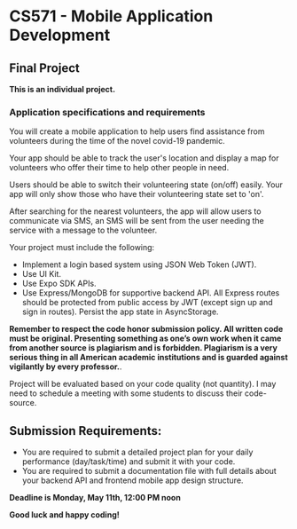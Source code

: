 # CS571 - Mobile Application Development
## Final Project 
**This is an individual project.**
### Application specifications and requirements
You will create a mobile application to help users find assistance from volunteers during the time of the novel covid-19 pandemic.  
  
Your app should be able to track the user's location and display a map for volunteers who offer their time to help other people in need.  
  
Users should be able to switch their volunteering state (on/off) easily. Your app will only show those who have their volunteering state set to 'on'.  
  
After searching for the nearest volunteers, the app will allow users to communicate via SMS, an SMS will be sent from the user needing the service with a message to the volunteer.
  
Your project must include the following:
* Implement a login based system using JSON Web Token (JWT).
* Use UI Kit.
* Use Expo SDK APIs.
* Use Express/MongoDB for supportive backend API. All Express routes should be protected from public access by JWT (except sign up and sign in routes). Persist the app state in AsyncStorage.  
  
**Remember to respect the code honor submission policy. All written code must be original. Presenting something as one’s own work when it came from another source is plagiarism and is forbidden. Plagiarism is a very serious thing in all American academic institutions and is guarded against vigilantly by every professor.**.   
  
Project will be evaluated based on your code quality (not quantity). I may need to schedule a meeting with some students to discuss their code-source.  

## Submission Requirements:
* You are required to submit a detailed project plan for your daily performance (day/task/time) and submit it with your code.
* You are required to submit a documentation file with full details about your backend API and frontend mobile app design structure.   

**Deadline is Monday, May 11th, 12:00 PM noon** 
  
**Good luck and happy coding!**
